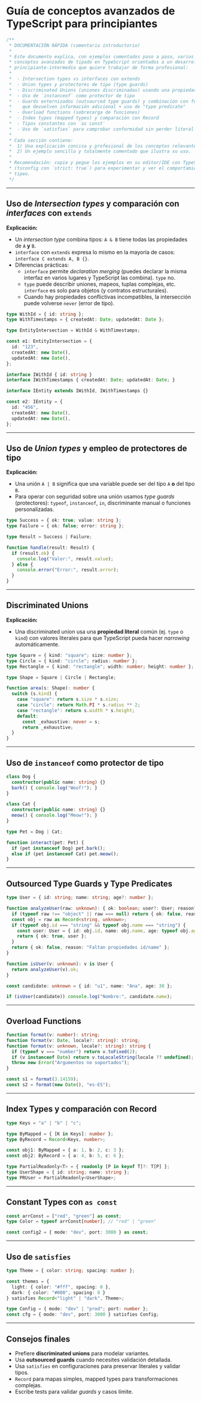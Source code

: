 # Guía de conceptos avanzados de TypeScript para principiantes

```ts
/**
 * DOCUMENTACIÓN RÁPIDA (comentario introductorio)
 *
 * Este documento explica, con ejemplos comentados paso a paso, varios
 * conceptos avanzados de tipado en TypeScript orientados a un desarrollador
 * principiante-intermedio que quiere trabajar de forma profesional:
 *
 *  - Intersection types vs interfaces con extends
 *  - Union types y protectores de tipo (type guards)
 *  - Discriminated Unions (uniones discriminadas) usando una propiedad común
 *  - Uso de `instanceof` como protector de tipo
 *  - Guards externizados (outsourced type guards) y combinación con funciones
 *    que devuelven información adicional + uso de "type predicate"
 *  - Overload functions (sobrecarga de funciones)
 *  - Index types (mapped types) y comparación con Record
 *  - Tipos constantes con `as const`
 *  - Uso de `satisfies` para comprobar conformidad sin perder literal types
 *
 * Cada sección contiene:
 *  1) Una explicación concisa y profesional de los conceptos relevantes.
 *  2) Un ejemplo sencillo y totalmente comentado que ilustra su uso.
 *
 * Recomendación: copie y pegue los ejemplos en su editor/IDE con TypeScript
 * (tsconfig con `strict: true`) para experimentar y ver el comportamiento del
 * tipeo.
 */
```

---

## Uso de *Intersection types* y comparación con *interfaces* con `extends`

**Explicación:**  
- Un *intersection type* combina tipos: `A & B` tiene todas las propiedades de `A` **y** `B`.  
- `interface` con `extends` expresa lo mismo en la mayoría de casos: `interface C extends A, B {}`.  
- Diferencias prácticas:
  - `interface` permite _declaration merging_ (puedes declarar la misma interfaz en varios lugares y TypeScript las combina). `type` no.  
  - `type` puede describir uniones, mapeos, tuplas complejas, etc. `interface` es solo para objetos (y contratos estructurales).
  - Cuando hay propiedades conflictivas incompatibles, la intersección puede volverse `never` (error de tipo).

```ts
type WithId = { id: string };
type WithTimestamps = { createdAt: Date; updatedAt: Date };

type EntityIntersection = WithId & WithTimestamps;

const e1: EntityIntersection = {
  id: "123",
  createdAt: new Date(),
  updatedAt: new Date(),
};

interface IWithId { id: string }
interface IWithTimestamps { createdAt: Date; updatedAt: Date; }

interface IEntity extends IWithId, IWithTimestamps {}

const e2: IEntity = {
  id: "456",
  createdAt: new Date(),
  updatedAt: new Date(),
};
```

---

## Uso de *Union types* y empleo de protectores de tipo

**Explicación:**  
- Una unión `A | B` significa que una variable puede ser del tipo `A` **o** del tipo `B`.  
- Para operar con seguridad sobre una unión usamos *type guards* (protectores): `typeof`, `instanceof`, `in`, discriminante manual o funciones personalizadas.

```ts
type Success = { ok: true; value: string };
type Failure = { ok: false; error: string };

type Result = Success | Failure;

function handle(result: Result) {
  if (result.ok) {
    console.log("Valor:", result.value);
  } else {
    console.error("Error:", result.error);
  }
}
```

---

## Discriminated Unions

**Explicación:**  
- Una discriminated union usa una **propiedad literal** común (ej. `type` o `kind`) con valores literales para que TypeScript pueda hacer *narrowing* automáticamente.

```ts
type Square = { kind: "square"; size: number };
type Circle = { kind: "circle"; radius: number };
type Rectangle = { kind: "rectangle"; width: number; height: number };

type Shape = Square | Circle | Rectangle;

function area(s: Shape): number {
  switch (s.kind) {
    case "square": return s.size * s.size;
    case "circle": return Math.PI * s.radius ** 2;
    case "rectangle": return s.width * s.height;
    default:
      const _exhaustive: never = s;
      return _exhaustive;
  }
}
```

---

## Uso de `instanceof` como protector de tipo

```ts
class Dog {
  constructor(public name: string) {}
  bark() { console.log("Woof!"); }
}

class Cat {
  constructor(public name: string) {}
  meow() { console.log("Meow!"); }
}

type Pet = Dog | Cat;

function interact(pet: Pet) {
  if (pet instanceof Dog) pet.bark();
  else if (pet instanceof Cat) pet.meow();
}
```

---

## Outsourced Type Guards y Type Predicates

```ts
type User = { id: string; name: string; age?: number };

function analyzeUser(raw: unknown): { ok: boolean; user?: User; reason?: string } {
  if (typeof raw !== "object" || raw === null) return { ok: false, reason: "No es objeto" };
  const obj = raw as Record<string, unknown>;
  if (typeof obj.id === "string" && typeof obj.name === "string") {
    const user: User = { id: obj.id, name: obj.name, age: typeof obj.age === "number" ? obj.age : undefined };
    return { ok: true, user };
  }
  return { ok: false, reason: "Faltan propiedades id/name" };
}

function isUser(v: unknown): v is User {
  return analyzeUser(v).ok;
}

const candidate: unknown = { id: "u1", name: "Ana", age: 30 };

if (isUser(candidate)) console.log("Nombre:", candidate.name);
```

---

## Overload Functions

```ts
function format(v: number): string;
function format(v: Date, locale?: string): string;
function format(v: unknown, locale?: string): string {
  if (typeof v === "number") return v.toFixed(2);
  if (v instanceof Date) return v.toLocaleString(locale ?? undefined);
  throw new Error("Argumentos no soportados");
}

const s1 = format(3.14159);
const s2 = format(new Date(), "es-ES");
```

---

## Index Types y comparación con Record

```ts
type Keys = "a" | "b" | "c";

type ByMapped = { [K in Keys]: number };
type ByRecord = Record<Keys, number>;

const obj1: ByMapped = { a: 1, b: 2, c: 3 };
const obj2: ByRecord = { a: 4, b: 5, c: 6 };

type PartialReadonly<T> = { readonly [P in keyof T]?: T[P] };
type UserShape = { id: string; name: string };
type PRUser = PartialReadonly<UserShape>;
```

---

## Constant Types con `as const`

```ts
const arrConst = ["red", "green"] as const;
type Color = typeof arrConst[number]; // "red" | "green"

const config2 = { mode: "dev", port: 3000 } as const;
```

---

## Uso de `satisfies`

```ts
type Theme = { color: string; spacing: number };

const themes = {
  light: { color: "#fff", spacing: 8 },
  dark: { color: "#000", spacing: 8 }
} satisfies Record<"light" | "dark", Theme>;

type Config = { mode: "dev" | "prod"; port: number };
const cfg = { mode: "dev", port: 3000 } satisfies Config;
```

---

## Consejos finales

- Prefiere **discriminated unions** para modelar variantes.
- Usa **outsourced guards** cuando necesites validación detallada.
- Usa `satisfies` en configuraciones para preservar literales y validar tipos.
- `Record` para mapas simples, mapped types para transformaciones complejas.
- Escribe tests para validar *guards* y casos límite.
